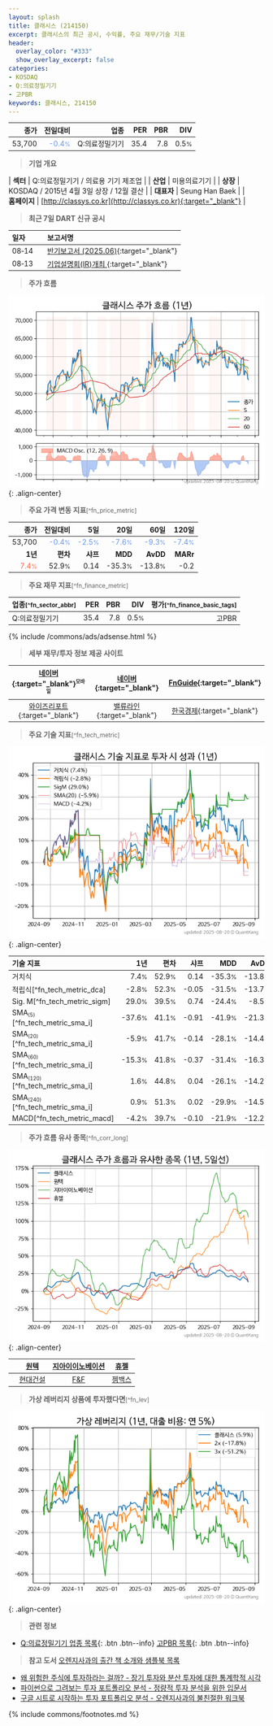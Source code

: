 ```yaml
---
layout: splash
title: 클래시스 (214150)
excerpt: 클래시스의 최근 공시, 수익률, 주요 재무/기술 지표
header:
  overlay_color: "#333"
  show_overlay_excerpt: false
categories:
- KOSDAQ
- Q:의료정밀기기
- 고PBR
keywords: 클래시스, 214150
---
```


| **종가** | **전일대비** | **업종** | **PER** | **PBR** | **DIV** |
| -------: | -----------: | -------: | ------: | ------: | ------: |
| 53,700 | <span style="color: cornflowerblue">-0.4<small>%</small></span> | Q:의료정밀기기 | 35.4 | 7.8 | 0.5<small>%</small> |

<!-- more -->


> **기업 개요**<a id="company"></a>

| <span style="white-space:nowrap;">**섹터**</span> | Q:의료정밀기기 / 의료용 기기 제조업 |
| <span style="white-space:nowrap;">**산업**</span> | 미용의료기기 |
| <span style="white-space:nowrap;">**상장**</span> | KOSDAQ / 2015년 4월 3일 상장 / 12월 결산 |
| <span style="white-space:nowrap;">**대표자**</span> | Seung Han Baek |
| <span style="white-space:nowrap;">**홈페이지**</span> | [http://classys.co.kr](http://classys.co.kr){:target="_blank"} |


> **최근 7일 DART 신규 공시**<a id="dart"></a>

| **일자** |      | **보고서명** |
| :------- | :--- | :----------- |
| 08&#x2011;14 | | [반기보고서 (2025.06)](https://dart.fss.or.kr/dsaf001/main.do?rcpNo=20250814004297){:target="_blank"} |
| 08&#x2011;13 | | [기업설명회(IR)개최              ](https://dart.fss.or.kr/dsaf001/main.do?rcpNo=20250813900528){:target="_blank"} |


> **주가 흐름**<a id="price"></a>

![214150](/stock/images/214150.png){: .align-center}


> **주요 가격 변동 지표**<small>[^fn_price_metric]</small>

| **종가** | **전일대비** | **5일** | **20일** | **60일** | **120일** |
| -------: | -----------: | ------: | -------: | -------: | --------: |
| 53,700 | <span style="color: cornflowerblue">-0.4<small>%</small></span> | <span style="color: cornflowerblue">-2.5<small>%</small></span> | <span style="color: cornflowerblue">-7.6<small>%</small></span> | <span style="color: cornflowerblue">-9.3<small>%</small></span> | <span style="color: cornflowerblue">-7.4<small>%</small></span> |
| **1년** | **편차** | **샤프** | **MDD** | **AvDD** | **MARr** |
| <span style="color: tomato">7.4<small>%</small></span> | 52.9<small>%</small> | 0.14 | -35.3<small>%</small> | -13.8<small>%</small> | -0.2 |


> **주요 재무 지표**<small>[^fn_finance_metric]</small>

| **업종**<small>[^fn_sector_abbr]</small> | **PER** | **PBR** | **DIV** | **평가**<small>[^fn_finance_basic_tags]</small> |
| :--------------------------------------- | ------: | ------: | ------: | ----------------------------------------------: |
| Q:의료정밀기기 | 35.4 | 7.8 | 0.5<small>%</small> | 고PBR |



{% include /commons/ads/adsense.html %}

> **세부 재무/투자 정보 제공 사이트**

| [네이버](https://m.stock.naver.com/domestic/stock/214150/finance/summary){:target="_blank"}<sup><small>모바일</small></sup> | [네이버](https://finance.naver.com/item/coinfo.naver?code=214150){:target="_blank"} | [FnGuide](https://comp.fnguide.com/SVO2/ASP/SVD_Invest.asp?gicode=A214150&MenuYn=Y){:target="_blank"} |
| :---: | :---: | :---: |
| [와이즈리포트](https://comp.wisereport.co.kr/company/c1040001.aspx?cmp_cd=214150){:target="_blank"} | [밸류라인](https://www.valueline.co.kr/finance/summary/214150){:target="_blank"} | [한국경제](https://markets.hankyung.com/stock/214150/financial-summary){:target="_blank"} |


> **주요 기술 지표**<small>[^fn_tech_metric]</small>


![214150](/stock/images/214150_tech.png){: .align-center}

| **기술 지표** | **1년** | **편차** | **샤프** | **MDD** | **AvDD** |
| :------------ | ------: | -----------: | -------: | ------: | -------: |
| 거치식 | 7.4<small>%</small> | 52.9<small>%</small> | 0.14 | -35.3<small>%</small> | -13.8<small>%</small> |
| 적립식[^fn_tech_metric_dca] | -2.8<small>%</small> | 52.3<small>%</small> | -0.05 | -31.5<small>%</small> | -13.7<small>%</small> |
| Sig. M[^fn_tech_metric_sigm] | 29.0<small>%</small> | 39.5<small>%</small> | 0.74 | -24.4<small>%</small> | -8.5<small>%</small> |
| SMA<small><sub>(5)</sub></small>[^fn_tech_metric_sma_i] | -37.6<small>%</small> | 41.1<small>%</small> | -0.91 | -41.9<small>%</small> | -21.3<small>%</small> |
| SMA<small><sub>(20)</sub></small>[^fn_tech_metric_sma_i] | -5.9<small>%</small> | 41.7<small>%</small> | -0.14 | -28.1<small>%</small> | -14.4<small>%</small> |
| SMA<small><sub>(60)</sub></small>[^fn_tech_metric_sma_i] | -15.3<small>%</small> | 41.8<small>%</small> | -0.37 | -31.4<small>%</small> | -16.3<small>%</small> |
| SMA<small><sub>(120)</sub></small>[^fn_tech_metric_sma_i] | 1.6<small>%</small> | 44.8<small>%</small> | 0.04 | -26.1<small>%</small> | -14.2<small>%</small> |
| SMA<small><sub>(240)</sub></small>[^fn_tech_metric_sma_i] | 0.9<small>%</small> | 51.3<small>%</small> | 0.02 | -29.9<small>%</small> | -14.5<small>%</small> |
| MACD[^fn_tech_metric_macd] | -4.2<small>%</small> | 39.7<small>%</small> | -0.10 | -21.9<small>%</small> | -12.2<small>%</small> |


> **주가 흐름 유사 종목**<a id="corr"></a><small>[^fn_corr_long]</small>

![214150](/stock/images/214150_corr.png){: .align-center}

|       | [원텍](/336570/) | [지아이이노베이션](/358570/) | [휴젤](/145020/) |
| :---: | :------------------------------------: | :------------------------------------: | :------------------------------------: |
|       | [현대건설](/000720/) | [F&F](/383220/) | [젬백스](/082270/) |


> **가상 레버리지 상품에 투자했다면**<a id="2x"></a><small>[^fn_lev]</small>

![214150](/stock/images/214150_2x.png){: .align-center}


> **관련 정보**

- [Q:의료정밀기기 업종 목록](/stats/sector/kosdaq_업종_의료정밀기기_종목/){: .btn .btn--info} [고PBR 목록](/fn/fn_high_pbr/){: .btn .btn--info}

> **참고 도서** [오렌지사과의 출간 책 소개와 샘플북 목록](https://kongdori.tistory.com/691)

- [왜 위험한 주식에 투자하라는 걸까? - 장기 투자와 분산 투자에 대한 통계학적 시각](https://kongdori.tistory.com/421)
- [파이썬으로 그려보는 투자 포트폴리오 분석  - 정량적 투자 분석을 위한 입문서](https://kongdori.tistory.com/643)
- [구글 시트로 시작하는 투자 포트폴리오 분석 - 오렌지사과의 불친절한 워크북](https://kongdori.tistory.com/449)


{% include commons/footnotes.md %}